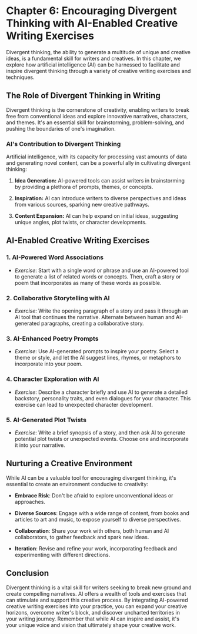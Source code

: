 Chapter 6: Encouraging Divergent Thinking with AI-Enabled Creative Writing Exercises
====================================================================================

Divergent thinking, the ability to generate a multitude of unique and creative ideas, is a fundamental skill for writers and creatives. In this chapter, we explore how artificial intelligence (AI) can be harnessed to facilitate and inspire divergent thinking through a variety of creative writing exercises and techniques.

The Role of Divergent Thinking in Writing
-----------------------------------------

Divergent thinking is the cornerstone of creativity, enabling writers to break free from conventional ideas and explore innovative narratives, characters, and themes. It's an essential skill for brainstorming, problem-solving, and pushing the boundaries of one's imagination.

### **AI's Contribution to Divergent Thinking**

Artificial intelligence, with its capacity for processing vast amounts of data and generating novel content, can be a powerful ally in cultivating divergent thinking:

1. **Idea Generation:** AI-powered tools can assist writers in brainstorming by providing a plethora of prompts, themes, or concepts.

2. **Inspiration:** AI can introduce writers to diverse perspectives and ideas from various sources, sparking new creative pathways.

3. **Content Expansion:** AI can help expand on initial ideas, suggesting unique angles, plot twists, or character developments.

AI-Enabled Creative Writing Exercises
-------------------------------------

### **1. AI-Powered Word Associations**

* *Exercise*: Start with a single word or phrase and use an AI-powered tool to generate a list of related words or concepts. Then, craft a story or poem that incorporates as many of these words as possible.

### **2. Collaborative Storytelling with AI**

* *Exercise*: Write the opening paragraph of a story and pass it through an AI tool that continues the narrative. Alternate between human and AI-generated paragraphs, creating a collaborative story.

### **3. AI-Enhanced Poetry Prompts**

* *Exercise*: Use AI-generated prompts to inspire your poetry. Select a theme or style, and let the AI suggest lines, rhymes, or metaphors to incorporate into your poem.

### **4. Character Exploration with AI**

* *Exercise*: Describe a character briefly and use AI to generate a detailed backstory, personality traits, and even dialogues for your character. This exercise can lead to unexpected character development.

### **5. AI-Generated Plot Twists**

* *Exercise*: Write a brief synopsis of a story, and then ask AI to generate potential plot twists or unexpected events. Choose one and incorporate it into your narrative.

Nurturing a Creative Environment
--------------------------------

While AI can be a valuable tool for encouraging divergent thinking, it's essential to create an environment conducive to creativity:

* **Embrace Risk**: Don't be afraid to explore unconventional ideas or approaches.

* **Diverse Sources**: Engage with a wide range of content, from books and articles to art and music, to expose yourself to diverse perspectives.

* **Collaboration**: Share your work with others, both human and AI collaborators, to gather feedback and spark new ideas.

* **Iteration**: Revise and refine your work, incorporating feedback and experimenting with different directions.

Conclusion
----------

Divergent thinking is a vital skill for writers seeking to break new ground and create compelling narratives. AI offers a wealth of tools and exercises that can stimulate and support this creative process. By integrating AI-powered creative writing exercises into your practice, you can expand your creative horizons, overcome writer's block, and discover uncharted territories in your writing journey. Remember that while AI can inspire and assist, it's your unique voice and vision that ultimately shape your creative work.
